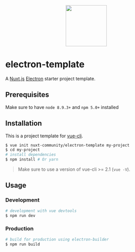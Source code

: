 <p align="center">
    <img width="128" src="https://raw.githubusercontent.com/nuxt-community/electron-template/master/template/static/icon.png">
</p>

# electron-template

A [Nuxt.js](https://github.com/nuxt/nuxt.js) [Electron](https://electronjs.org/) starter project template.

## Prerequisites

Make sure to have `node 8.9.3+` and `npm 5.0+` installed

## Installation

This is a project template for [vue-cli](https://github.com/vuejs/vue-cli).

``` bash
$ vue init nuxt-community/electron-template my-project  
$ cd my-project
# install dependencies
$ npm install # Or yarn
```

> Make sure to use a version of vue-cli >= 2.1 (`vue -V`).

## Usage

### Development

``` bash
# development with vue devtools
$ npm run dev
```

### Production

``` bash
# build for production using electron-builder
$ npm run build
```

